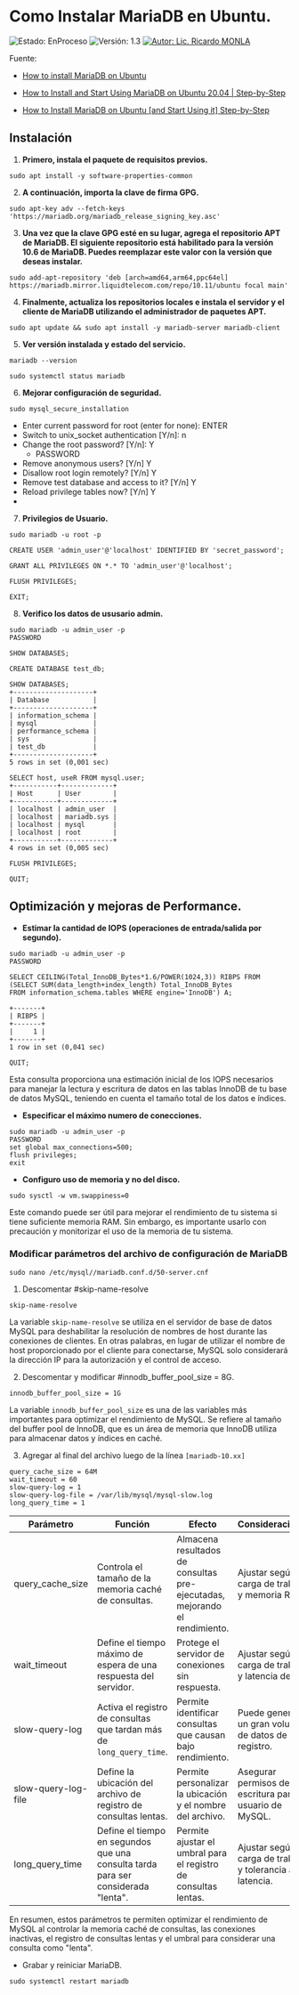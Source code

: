 # Como Instalar MariaDB en Ubuntu.
![Estado: EnProceso](https://img.shields.io/badge/Estado-EnProceso-brightgreen)
![Versión: 1.3](https://img.shields.io/badge/Versión-1.3-blue)
[![Autor: Lic. Ricardo MONLA](https://img.shields.io/badge/Autor-Lic.%20Ricardo%20MONLA-orange)](mailto:rmonla@frlr.utn.edu.ar)

Fuente: 
- [How to install MariaDB on Ubuntu](https://www.cherryservers.com/blog/how-to-install-and-start-using-mariadb-on-ubuntu-20-04)
 
- [How to Install and Start Using MariaDB on Ubuntu 20.04 | Step-by-Step](https://www.cherryservers.com/blog/how-to-install-and-start-using-mariadb-on-ubuntu-20-04)
- [How to Install MariaDB on Ubuntu [and Start Using it] Step-by-Step](https://youtu.be/QfViwTqYOGY?si=hGqxjPVp_waqs22e)


## Instalación

1. **Primero, instala el paquete de requisitos previos.**

```
sudo apt install -y software-properties-common
```

2. **A continuación, importa la clave de firma GPG.**

```
sudo apt-key adv --fetch-keys 'https://mariadb.org/mariadb_release_signing_key.asc'
```

3. **Una vez que la clave GPG esté en su lugar, agrega el repositorio APT de MariaDB. El siguiente repositorio está habilitado para la versión 10.6 de MariaDB. Puedes reemplazar este valor con la versión que deseas instalar.**

```
sudo add-apt-repository 'deb [arch=amd64,arm64,ppc64el] https://mariadb.mirror.liquidtelecom.com/repo/10.11/ubuntu focal main'
```

4. **Finalmente, actualiza los repositorios locales e instala el servidor y el cliente de MariaDB utilizando el administrador de paquetes APT.**

```
sudo apt update && sudo apt install -y mariadb-server mariadb-client
```
5. **Ver versión instalada y estado del servicio.**
```
mariadb --version
```
```
sudo systemctl status mariadb
```
6. **Mejorar configuración de seguridad.**

```
sudo mysql_secure_installation
```
 - Enter current password for root (enter for none): ENTER
 - Switch to unix_socket authentication [Y/n]: n
 - Change the root password? [Y/n]: Y
   - PASSWORD 
 - Remove anonymous users? [Y/n] Y
 - Disallow root login remotely? [Y/n] Y
 - Remove test database and access to it? [Y/n] Y
 - Reload privilege tables now? [Y/n] Y
 - 

7. **Privilegios de Usuario.**

```
sudo mariadb -u root -p

CREATE USER 'admin_user'@'localhost' IDENTIFIED BY 'secret_password';

GRANT ALL PRIVILEGES ON *.* TO 'admin_user'@'localhost';

FLUSH PRIVILEGES;

EXIT;
```

8. **Verifico los datos de ususario admin.**
```
sudo mariadb -u admin_user -p
PASSWORD

SHOW DATABASES;

CREATE DATABASE test_db;

SHOW DATABASES;
+--------------------+
| Database           |
+--------------------+
| information_schema |
| mysql              |
| performance_schema |
| sys                |
| test_db            |
+--------------------+
5 rows in set (0,001 sec)

SELECT host, useR FROM mysql.user;
+-----------+-------------+
| Host      | User        |
+-----------+-------------+
| localhost | admin_user  |
| localhost | mariadb.sys |
| localhost | mysql       |
| localhost | root        |
+-----------+-------------+
4 rows in set (0,005 sec)

FLUSH PRIVILEGES;

QUIT;
```
## Optimización y mejoras de Performance.

 - **Estimar la cantidad de IOPS (operaciones de entrada/salida por segundo).**
```
sudo mariadb -u admin_user -p
PASSWORD

SELECT CEILING(Total_InnoDB_Bytes*1.6/POWER(1024,3)) RIBPS FROM
(SELECT SUM(data_length+index_length) Total_InnoDB_Bytes
FROM information_schema.tables WHERE engine='InnoDB') A;

+-------+
| RIBPS |
+-------+
|     1 |
+-------+
1 row in set (0,041 sec)

QUIT;
```
Esta consulta proporciona una estimación inicial de los IOPS necesarios para manejar la lectura y escritura de datos en las tablas InnoDB de tu base de datos MySQL, teniendo en cuenta el tamaño total de los datos e índices.

 - **Especificar el máximo numero de conecciones.**
```
sudo mariadb -u admin_user -p
PASSWORD
set global max_connections=500;
flush privileges;
exit
```

 - **Configuro uso de memoria y no del disco.**
```
sudo sysctl -w vm.swappiness=0
```
 Este comando puede ser útil para mejorar el rendimiento de tu sistema si tiene suficiente memoria RAM. Sin embargo, es importante usarlo con precaución y monitorizar el uso de la memoria de tu sistema.

### **Modificar parámetros del archivo de configuración de MariaDB**
```
sudo nano /etc/mysql//mariadb.conf.d/50-server.cnf
```
1. Descomentar #skip-name-resolve 
```
skip-name-resolve
```
La variable `skip-name-resolve` se utiliza en el servidor de base de datos MySQL para deshabilitar la resolución de nombres de host durante las conexiones de clientes. En otras palabras, en lugar de utilizar el nombre de host proporcionado por el cliente para conectarse, MySQL solo considerará la dirección IP para la autorización y el control de acceso.

2. Descomentar y modificar #innodb_buffer_pool_size = 8G.
```
innodb_buffer_pool_size = 1G
```
La variable `innodb_buffer_pool_size` es una de las variables más importantes para optimizar el rendimiento de MySQL. Se refiere al tamaño del buffer pool de InnoDB, que es un área de memoria que InnoDB utiliza para almacenar datos y índices en caché.

3. Agregar al final del archivo luego de la línea `[mariadb-10.xx]`
```
query_cache_size = 64M
wait_timeout = 60
slow-query-log = 1
slow-query-log-file = /var/lib/mysql/mysql-slow.log
long_query_time = 1
```
| Parámetro | Función | Efecto | Consideraciones |
|---|---|---|---|
| query_cache_size | Controla el tamaño de la memoria caché de consultas. | Almacena resultados de consultas pre-ejecutadas, mejorando el rendimiento. | Ajustar según carga de trabajo y memoria RAM. |
| wait_timeout | Define el tiempo máximo de espera de una respuesta del servidor. | Protege el servidor de conexiones sin respuesta. | Ajustar según carga de trabajo y latencia de red. |
| slow-query-log | Activa el registro de consultas que tardan más de `long_query_time`. | Permite identificar consultas que causan bajo rendimiento. | Puede generar un gran volumen de datos de registro. |
| slow-query-log-file | Define la ubicación del archivo de registro de consultas lentas. | Permite personalizar la ubicación y el nombre del archivo. | Asegurar permisos de escritura para el usuario de MySQL. |
| long_query_time | Define el tiempo en segundos que una consulta tarda para ser considerada "lenta". | Permite ajustar el umbral para el registro de consultas lentas. | Ajustar según carga de trabajo y tolerancia a la latencia. |

En resumen, estos parámetros te permiten optimizar el rendimiento de MySQL al controlar la memoria caché de consultas, las conexiones inactivas, el registro de consultas lentas y el umbral para considerar una consulta como "lenta".

 - Grabar y reiniciar MariaDB.
```
sudo systemctl restart mariadb
```
